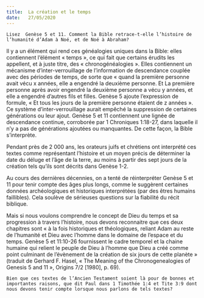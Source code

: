 ```yaml
---
title:  La création et le temps
date:   27/05/2020
---
```


`Lisez  Genèse 5 et 11. Comment la Bible retrace-t-elle l’histoire de l’humanité d’Adam à Noé, et de Noé à Abraham?`

Il y a un élément qui rend ces généalogies uniques dans la Bible: elles contiennent l’élément « temps », ce qui fait que certains érudits les appellent, et à juste titre, des « chronogénéalogies ». Elles contiennent un mécanisme d’inter-verrouillage de l’information de descendance couplée avec des périodes de temps, de sorte que « quand la première personne avait vécu x années, elle a engendré la deuxième personne. Et La première personne après avoir engendré la deuxième personne a vécu y années, et elle a engendré d’autres fils et filles. Genèse 5 ajoute l’expression de formule, « Et tous les jours de la première personne étaient de z années ». Ce système d’inter-verrouillage aurait empêché la suppression de certaines générations ou leur ajout. Genèse 5 et 11 contiennent une lignée de descendance continue, corroborée par 1 Chroniques 1:18-27, dans laquelle il n’y a pas de générations ajoutées ou manquantes. De cette façon, la Bible s’interprète.

Pendant près de 2 000 ans, les orateurs juifs et chrétiens ont interprété ces textes comme représentant l’histoire et un moyen précis de déterminer la date du déluge et l’âge de la terre, au moins à partir des sept jours de la création tels qu’ils sont décrits dans Genèse 1-2.

Au cours des dernières décennies, on a tenté de réinterpréter Genèse 5 et 11 pour tenir compte des âges plus longs, comme le suggèrent certaines données archéologiques et historiques interprétées (par des êtres humains faillibles). Cela soulève de sérieuses questions sur la fiabilité du récit biblique.

Mais si nous voulons comprendre le concept de Dieu du temps et sa progression à travers l’histoire, nous devons reconnaitre que ces deux chapitres sont « à la fois historiques et théologiques, reliant Adam au reste de l’humanité et Dieu avec l’homme dans le domaine de l’espace et du temps. Genèse 5 et 11:10-26 fournissent le cadre temporel et la chaine humaine qui relient le peuple de Dieu à l’homme que Dieu a créé comme point culminant de l’évènement de la création de six jours de cette planète » (traduit de Gerhard F. Hasel, « The Meaning of the Chronogenealogies of Genesis 5 and 11 », Origins 7/2 [1980], p. 69).

`Bien que ces textes de l’Ancien Testament soient là pour de bonnes et importantes raisons, que dit Paul dans 1 Timothée 1:4 et Tite 3:9 dont nous devons tenir compte lorsque nous parlons de tels textes?`
